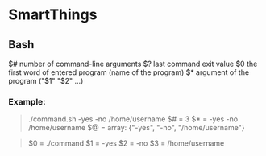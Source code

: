 # SmartThings

## Bash

$# number of command-line arguments
$? last command exit value
$0 the first word of entered program (name of the program)
$* argument of the program ("$1" "$2" ...)

### Example:
 
> ./command.sh -yes -no /home/username
> $# = 3
> $* = -yes -no /home/username
> $@ = array: {"-yes", "-no", "/home/username"}

> $0 = ./command
> $1 = -yes
> $2 = -no
> $3 = /home/username
